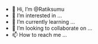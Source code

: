 - 👋 Hi, I’m @Ratiksumu
- 👀 I’m interested in ...
- 🌱 I’m currently learning ...
- 💞️ I’m looking to collaborate on ...
- 📫 How to reach me ...

<!---
Ratiksumu/Ratiksumu is a ✨ special ✨ repository because its `README.md` (this file) appears on your GitHub profile.
You can click the Preview link to take a look at your changes.
--->
